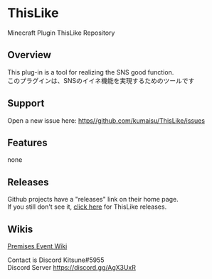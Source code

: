# ThisLike
Minecraft Plugin ThisLike Repository
  
## Overview  
  
This plug-in is a tool for realizing the SNS good function.  
このプラグインは、SNSのイイネ機能を実現するためのツールです
  
## Support  
Open a new issue here: [https//github.com/kumaisu/ThisLike/issues](https://github.com/kumaisu/ThisLike/issues)  
  
## Features  
none  
  
## Releases  
Github projects have a "releases" link on their home page.  
If you still don't see it, [click here](https://github.com/kumaisu/ThisLike/releases) for ThisLike releases.  
  
## Wikis  
[Premises Event Wiki](https://github.com/kumaisu/ThisLike/wiki)  
  
Contact is Discord Kitsune#5955  
Discord Server https://discord.gg/AgX3UxR  
